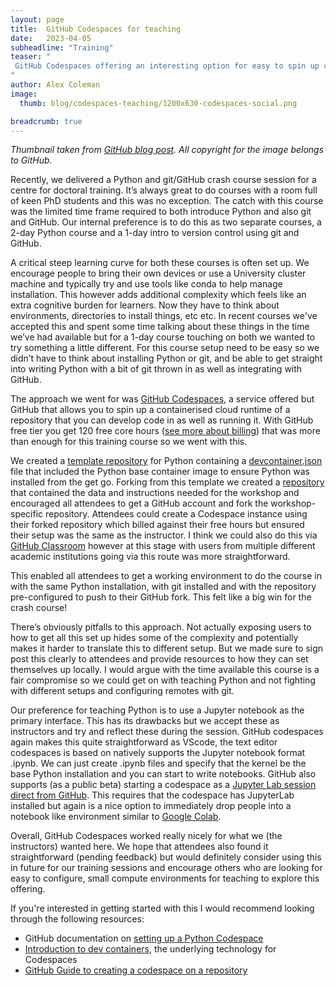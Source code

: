 ```yaml
---
layout: page
title:  GitHub Codespaces for teaching
date:   2023-04-05
subheadline: "Training"
teaser: "
 GitHub Codespaces offering an interesting option for easy to spin up computational teaching environments
"
author: Alex Coleman
image:
  thumb: blog/codespaces-teaching/1200x630-codespaces-social.png

breadcrumb: true
---
```


_Thumbnail taken from [GitHub blog post](https://github.blog/2021-08-11-githubs-engineering-team-moved-codespaces/). All copyright for the image belongs to GitHub._

Recently, we delivered a Python and git/GitHub crash course session for a centre for doctoral training. It’s always great to do courses with a room full of keen PhD students and this was no exception. The catch with this course was the limited time frame required to both introduce Python and also git and GitHub. Our internal preference is to do this as two separate courses, a 2-day Python course and a 1-day intro to version control using git and GitHub. 

A critical steep learning curve for both these courses is often set up. We encourage people to bring their own devices or use a University cluster machine and typically try and use tools like conda to help manage installation. This however adds additional complexity which feels like an extra cognitive burden for learners. Now they have to think about environments, directories to install things, etc etc. In recent courses we've accepted this and spent some time talking about these things in the time we’ve had available but for a 1-day course touching on both we wanted to try something a little different. For this course setup need to be easy so we didn’t have to think about installing Python or git, and be able to get straight into writing Python with a bit of git thrown in as well as integrating with GitHub.

The approach we went for was [GitHub Codespaces](https://github.com/features/codespaces), a service offered but GitHub that allows you to spin up a containerised cloud runtime of a repository that you can develop code in as well as running it. With GitHub free tier you get 120 free core hours ([see more about billing](https://docs.github.com/en/billing/managing-billing-for-github-codespaces/about-billing-for-github-codespaces#monthly-included-storage-and-core-hours-for-personal-accounts)) that was more than enough for this training course so we went with this.

We created a [template repository](https://github.com/ARCTraining/teaching-python-codespace) for Python containing a [devcontainer.json](https://github.com/ARCTraining/teaching-python-codespace/blob/main/.devcontainer/devcontainer.json) file that included the Python base container image to ensure Python was installed from the get go. Forking from this template we created a [repository](https://github.com/ARCTraining/dimen-python-2023) that contained the data and instructions needed for the workshop and encouraged all attendees to get a GitHub account and fork the workshop-specific repository. Attendees could create a Codespace instance using their forked repository which billed against their free hours but ensured their setup was the same as the instructor.
I think we could also do this via [GitHub Classroom](https://classroom.github.com/) however at this stage with users from multiple different academic institutions going via this route was more straightforward.

This enabled all attendees to get a working environment to do the course in with the same Python installation, with git installed and with the repository pre-configured to push to their GitHub fork. This felt like a big win for the crash course! 

There’s obviously pitfalls to this approach. Not actually exposing users to how to get all this set up hides some of the complexity and potentially makes it harder to translate this to different setup. But we made sure to sign post this clearly to attendees and provide resources to how they can set themselves up locally. I would argue with the time available this course is a fair compromise so we could get on with teaching Python and not fighting with different setups and configuring remotes with git.

Our preference for teaching Python is to use a Jupyter notebook as the primary interface. This has its drawbacks but we accept these as instructors and try and reflect these during the session. GitHub codespaces  again makes this quite straightforward as VScode, the text editor codespaces is based on natively supports the Jupyter notebook format .ipynb. We can just create .ipynb files and specify that the kernel be the base Python installation and you can start to write notebooks. GitHub also supports (as a public beta) starting a codespace as a [Jupyter Lab session direct from GitHub](https://github.blog/changelog/2022-11-09-using-codespaces-with-jupyterlab-public-beta/). This requires that the codespace has JupyterLab installed but again is a nice option to immediately drop people into a notebook like environment similar to [Google Colab](https://colab.research.google.com/).

Overall, GitHub Codespaces worked really nicely for what we (the instructors) wanted here. We hope that attendees also found it straightforward (pending feedback) but would definitely consider using this in future for our training sessions and encourage others who are looking for easy to configure, small compute environments for teaching to explore this offering.

If you're interested in getting started with this I would recommend looking through the following resources:
- GitHub documentation on [setting up a Python Codespace](https://docs.github.com/en/codespaces/setting-up-your-project-for-codespaces/adding-a-dev-container-configuration/setting-up-your-python-project-for-codespaces)
- [Introduction to dev containers](https://docs.github.com/en/codespaces/setting-up-your-project-for-codespaces/adding-a-dev-container-configuration/introduction-to-dev-containers), the underlying technology for Codespaces
- [GitHub Guide to creating a codespace on a repository](https://docs.github.com/en/codespaces/developing-in-codespaces/creating-a-codespace-for-a-repository)